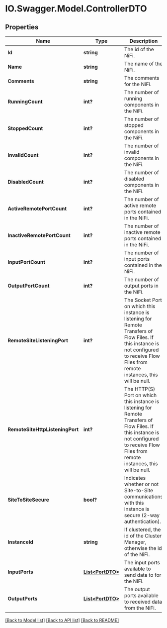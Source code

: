 # IO.Swagger.Model.ControllerDTO
## Properties

Name | Type | Description | Notes
------------ | ------------- | ------------- | -------------
**Id** | **string** | The id of the NiFi. | [optional] 
**Name** | **string** | The name of the NiFi. | [optional] 
**Comments** | **string** | The comments for the NiFi. | [optional] 
**RunningCount** | **int?** | The number of running components in the NiFi. | [optional] 
**StoppedCount** | **int?** | The number of stopped components in the NiFi. | [optional] 
**InvalidCount** | **int?** | The number of invalid components in the NiFi. | [optional] 
**DisabledCount** | **int?** | The number of disabled components in the NiFi. | [optional] 
**ActiveRemotePortCount** | **int?** | The number of active remote ports contained in the NiFi. | [optional] 
**InactiveRemotePortCount** | **int?** | The number of inactive remote ports contained in the NiFi. | [optional] 
**InputPortCount** | **int?** | The number of input ports contained in the NiFi. | [optional] 
**OutputPortCount** | **int?** | The number of output ports in the NiFi. | [optional] 
**RemoteSiteListeningPort** | **int?** | The Socket Port on which this instance is listening for Remote Transfers of Flow Files. If this instance is not configured to receive Flow Files from remote instances, this will be null. | [optional] 
**RemoteSiteHttpListeningPort** | **int?** | The HTTP(S) Port on which this instance is listening for Remote Transfers of Flow Files. If this instance is not configured to receive Flow Files from remote instances, this will be null. | [optional] 
**SiteToSiteSecure** | **bool?** | Indicates whether or not Site-to-Site communications with this instance is secure (2-way authentication). | [optional] 
**InstanceId** | **string** | If clustered, the id of the Cluster Manager, otherwise the id of the NiFi. | [optional] 
**InputPorts** | [**List&lt;PortDTO&gt;**](PortDTO.md) | The input ports available to send data to for the NiFi. | [optional] 
**OutputPorts** | [**List&lt;PortDTO&gt;**](PortDTO.md) | The output ports available to received data from the NiFi. | [optional] 

[[Back to Model list]](../README.md#documentation-for-models) [[Back to API list]](../README.md#documentation-for-api-endpoints) [[Back to README]](../README.md)


